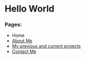 <body>
	<h1>
		Hello World
	</h1>
	<h3> Pages: </h3>
	<ul>
		<li>Home</li>
		<li><a href="AboutMe.md">About Me</a></li>
           <li><a href="MyProjects.html">My previous and current projects</a></li>
		<li><a href="ContactMe.html">Contact Me</a></li>
	</ul>
</body>